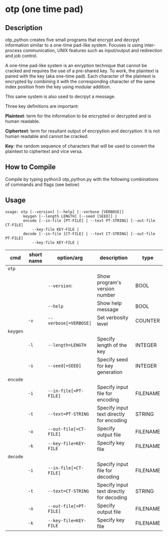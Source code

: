 # otp (one time pad)

## Description

otp_python creates five small programs that encrypt and decrpyt information similar to a one-time pad-like system. Focuses is using inter-process communication, UNIX features such as input/output and redirection and job control.

A one-time pad-like system is an enryption technique that cannot be cracked and requires the use of a pre-shared key. To work, the plaintext is paired with the key (aka one-time pad). Each character of the plaintext is encrypted by combining it with the corresponding character of the same index position from the key using modular addition.

This same system is also used to decrpyt a message.

Three key definitions are important:

**Plaintext**: term for the information to be encrypted or decrypted and is human readable. 

**Ciphertext**: term for resultant output of encrpytion and decryption. It is not human readable and cannot be cracked.

**Key**: the random sequence of characters that will be used to convert the plaintext to ciphertext and vice versa.

## How to Compile

Compile by typing python3 otp_python.py with the following combinations of commands and flags (see below)

## Usage

```shell
usage: otp [--version] [--help] [--verbose [VERBOSE]]
        keygen [--length LENGTH] [--seed [SEED]] |
        encode [--in-file [PT-FILE] | --text PT-STRING] [--out-file CT-FILE] 
            --key-file KEY-FILE | 
        decode [--in-file [CT-FILE] | --text CT-STRING] [--out-file PT-FILE] 
            --key-file KEY-FILE |
```

|    cmd   | short name | option/arg                | description                                   | type      |
| -------- | -----------| --------------------------|---------------------------------------------- | --------- |
| `otp`    |            |                           |                                               |           |
|          |            | `--version`:              | Show program's version number                 | BOOL      |
|          |            | `--help`                  | Show help message                             | BOOL      |
|          | `-v`       | `--verbose[=VERBOSE]`     | Set verbosity level                           | COUNTER   |
| `keygen` |            |                           |                                               |           |
|          | `-l`       | `--length=LENGTH`         | Specify length of the key                     | INTEGER   |
|          | `-s`       | `--seed[=SEED]`           | Specify seed for key generation               | INTEGER   |
| `encode` |            |                           |                                               |           |
|          | `-i`       | `--in-file[=PT-FILE]`     | Specify input file for encoding               | FILENAME  |
|          | `-t`       | `--text=PT-STRING`        | Specify input text directly for encoding      | STRING    |
|          | `-o`       | `--out-file[=CT-FILE]`    | Specify output file                           | FILENAME  |
|          | `-k`       | `--key-file=KEY-FILE`     | Specify key file                              | FILENAME  |
| `decode` |            |                           |                                               |           |
|          | `-i`       | `--in-file[=CT-FILE]`     | Specify input file for decoding               | FILENAME  |
|          | `-t`       | `--text=CT-STRING`        | Specify input text directly for decoding      | STRING    |
|          | `-o`       | `--out-file[=PT-FILE]`    | Specify output file                           | FILENAME  |
|          | `-k`       | `--key-file=KEY-FILE`     | Specify key file                              | FILENAME  |
